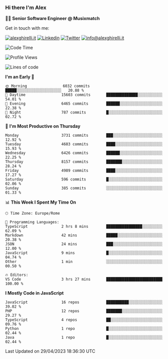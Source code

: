 ### Hi there I'm Alex

👨‍💻 __Senior Software Engineer @ Musixmatch__

Get in touch with me:

[![alexghirelli.it](https://img.shields.io/static/v1?label=alexghirelli.it&message=%20&color=red&logo=&style=flat-square&logoColor=white)](https://www.alexghirelli.it/)
[![Linkedin](https://img.shields.io/static/v1?label=Linkedin&message=%20&color=blue&logo=Linkedin&style=flat-square&logoColor=white)](https://linkedin.com/in/alexghirelli)
[![Twitter](https://img.shields.io/static/v1?label=Twitter&message=%20&color=blue&logo=Twitter&style=flat-square&logoColor=white)](https://twitter.com/alexGhirelli)
[![info@alexghirelli.it](https://img.shields.io/static/v1?label=info@alexghirelli.it&message=%20&color=red&logo=gmail&style=flat-square&logoColor=white)](mailto:info@alexghirelli.it)

<!--START_SECTION:waka-->
![Code Time](http://img.shields.io/badge/Code%20Time-7%2C444%20hrs%2020%20mins-blue)

![Profile Views](http://img.shields.io/badge/Profile%20Views-0-blue)

![Lines of code](https://img.shields.io/badge/From%20Hello%20World%20I%27ve%20Written-39.0%20million%20lines%20of%20code-blue)

**I'm an Early 🐤** 

```text
🌞 Morning                6032 commits        █████░░░░░░░░░░░░░░░░░░░░   20.88 % 
🌆 Daytime                15603 commits       ██████████████░░░░░░░░░░░   54.01 % 
🌃 Evening                6465 commits        ██████░░░░░░░░░░░░░░░░░░░   22.38 % 
🌙 Night                  787 commits         █░░░░░░░░░░░░░░░░░░░░░░░░   02.72 % 
```
📅 **I'm Most Productive on Thursday** 

```text
Monday                   3731 commits        ███░░░░░░░░░░░░░░░░░░░░░░   12.92 % 
Tuesday                  4603 commits        ████░░░░░░░░░░░░░░░░░░░░░   15.93 % 
Wednesday                6426 commits        ██████░░░░░░░░░░░░░░░░░░░   22.25 % 
Thursday                 8157 commits        ███████░░░░░░░░░░░░░░░░░░   28.24 % 
Friday                   4989 commits        ████░░░░░░░░░░░░░░░░░░░░░   17.27 % 
Saturday                 596 commits         █░░░░░░░░░░░░░░░░░░░░░░░░   02.06 % 
Sunday                   385 commits         ░░░░░░░░░░░░░░░░░░░░░░░░░   01.33 % 
```


📊 **This Week I Spent My Time On** 

```text
🕑︎ Time Zone: Europe/Rome

💬 Programming Languages: 
TypeScript               2 hrs 8 mins        ████████████████░░░░░░░░░   62.09 % 
Markdown                 42 mins             █████░░░░░░░░░░░░░░░░░░░░   20.38 % 
JSON                     24 mins             ███░░░░░░░░░░░░░░░░░░░░░░   12.00 % 
JavaScript               9 mins              █░░░░░░░░░░░░░░░░░░░░░░░░   04.74 % 
Other                    1 min               ░░░░░░░░░░░░░░░░░░░░░░░░░   00.50 % 

🔥 Editors: 
VS Code                  3 hrs 27 mins       █████████████████████████   100.00 % 
```

**I Mostly Code in JavaScript** 

```text
JavaScript               16 repos            ██████████░░░░░░░░░░░░░░░   39.02 % 
PHP                      12 repos            ███████░░░░░░░░░░░░░░░░░░   29.27 % 
TypeScript               4 repos             ██░░░░░░░░░░░░░░░░░░░░░░░   09.76 % 
Python                   1 repo              █░░░░░░░░░░░░░░░░░░░░░░░░   02.44 % 
Java                     1 repo              █░░░░░░░░░░░░░░░░░░░░░░░░   02.44 % 
```




 Last Updated on 29/04/2023 18:36:30 UTC
<!--END_SECTION:waka-->
